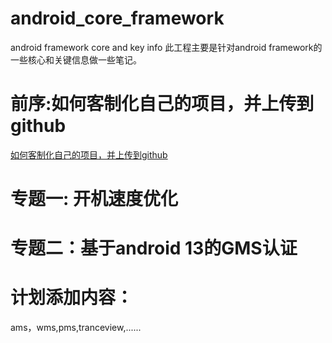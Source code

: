 # android_core_framework
android framework core and key info
此工程主要是针对android framework的一些核心和关键信息做一些笔记。

# 前序:如何客制化自己的项目，并上传到github
[如何客制化自己的项目，并上传到github](./上传项目至github.md)


# 专题一: 开机速度优化

# 专题二：基于android 13的GMS认证

# 计划添加内容：
ams，wms,pms,tranceview,......



